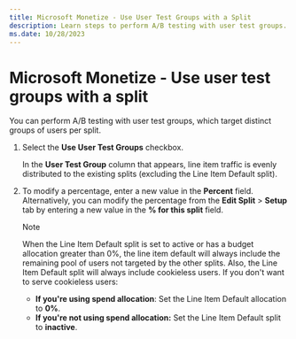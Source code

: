 ```yaml
---
title: Microsoft Monetize - Use User Test Groups with a Split
description: Learn steps to perform A/B testing with user test groups. 
ms.date: 10/28/2023
---
```



# Microsoft Monetize - Use user test groups with a split

You can perform A/B testing with user test groups, which target distinct
groups of users per split.

1. Select the **Use User Test Groups** checkbox.

    In the **User Test Group** column
    that appears, line item traffic is evenly distributed to the
    existing splits (excluding the Line Item Default split).
1. To modify a percentage, enter a new value in the **Percent** field.
    <br>Alternatively, you can modify the percentage from the
    **Edit
    Split** \> **Setup** tab
    by entering a new value in the **% for this split** field.

    > [!NOTE]
    > When the Line Item Default split is set to active or has a budget allocation greater than 0%, the line item default will always include the remaining pool of users not targeted by the other splits. Also, the Line Item Default split will always include cookieless users. If you don't want to serve cookieless users:
    >
    > - **If you're using spend allocation**: Set the Line Item Default allocation to **0%**.
    > - **If you're not using spend allocation:** Set the Line Item Default split to **inactive**.
